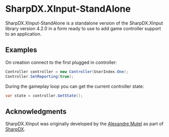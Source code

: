 # SharpDX.XInput-StandAlone

SharpDX.XInput-StandAlone is a standalone version of the SharpDX.XInput library version 4.2.0 in a form ready to use to add game controller support to an application.

## Examples

On creation connect to the first plugged in controller:

```C#
Controller controller = new Controller(UserIndex.One);
Controller.SetReporting(true);
````

During the gameplay loop you can get the current controller state:

```C#
var state = controller.GetState();
````
## Acknowledgments

SharpDX.XInput was originally developed by the [Alexandre Mutel](https://github.com/sharpdx/SharpDX) as part of [SharpDX](http://sharpdx.org/).
